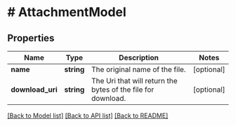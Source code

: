 # # AttachmentModel

## Properties

Name | Type | Description | Notes
------------ | ------------- | ------------- | -------------
**name** | **string** | The original name of the file. | [optional]
**download_uri** | **string** | The Uri that will return the bytes of the file for download. | [optional]

[[Back to Model list]](../../README.md#models) [[Back to API list]](../../README.md#endpoints) [[Back to README]](../../README.md)
